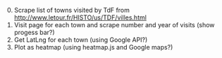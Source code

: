 0. Scrape list of towns visited by TdF from http://www.letour.fr/HISTO/us/TDF/villes.html
0. Visit page for each town and scrape number and year of visits (show progess bar?)
0. Get LatLng for each town (using Google API?)
0. Plot as heatmap (using heatmap.js and Google maps?)

